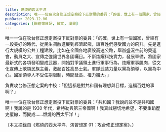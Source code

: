 ```yaml
---
title: 燃燒的西太平洋
description: 唯一一位在攻台修正想定案投下反對票的委員：「的確，世上有一個國家，曾經有一段美好的時代，從民生凋敝進展到經濟起飛，讓百姓們感受國力的飛升。先是進行大規模的公共工程建設，比如在全國各地廣設高速公路，舉辦……
pubDate: 2023-12-06
categories: [聯絡簿日記, 散文, 漫畫]
---
```


唯一一位在攻台修正想定案投下反對票的委員：「的確，世上有一個國家，曾經有一段美好的時代，從民生凋敝進展到經濟起飛，讓百姓們感受國力的飛升。先是進行大規模的公共工程建設，比如在全國各地廣設高速公路，舉辦盛況空前的奧運會，動員之大、宣傳之強讓世界各國矚目。不斷炫耀科技實力，發展軍備，將國家最新式的各項發明變成武器，開始對爭議領土進行軍事行為，炫耀軍事肌肉，從文化宣傳上歌頌民族主義，激起百姓高昂士氣。軍隊武裝力量以黨為領導，以黨為中心。國家領導人不受任期限制，時間延長、權力擴大。」

負責攻台修正想定案的中校：「但這都是對共和國有理想與目標，造福百姓的事啊？」

唯一一位在攻台修正想定案投下反對票的委員：「共和國？我說的並不是共和國啊！我說的是 1930 年代，希特勒與第三帝國啊！我真誠懇切地希望，不要重蹈歷史覆轍，而變成……燃燒的西太平洋！」

（本文摘錄自《燃燒的西太平洋．演習想定 01：攻台修正想定案》。）
